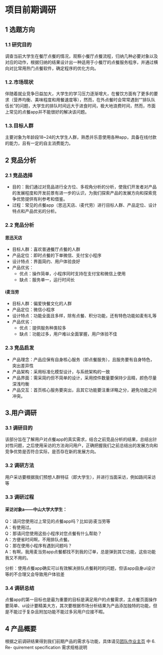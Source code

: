 # 项目前期调研

## 1 选题方向

### 1.1 研究目的
调查当前大学生在餐厅点餐的情况，观察小餐厅点餐流程，归纳几种必要对象以及对应的动作，根据归纳的结果设计出一种适用于小餐厅的点餐服务程序，并通过横向对比常用热门点餐软件，确定程序的优化方向。

### 1.2.市场现状
伴随着就业竞争日益加大，大学生的学习压力逐渐增大，在餐饮方面有了更多的要求（营养均衡、美味程度和用餐速度等），然而，在外点餐时会常常遇到“”排队队伍长”的问题，大学生的排队时间远大于进食时间，极大地浪费时间，然而，市面上常见的点餐app并不能很好的解决该问题。

### 1.3.目标人群
主要对象为年龄段18~24的大学生人群，熟悉并乐意使用各种app，具备在线付款的能力，且有一定的自主消费能力。

## 2 竞品分析

### 2.1 竞品选择

- 目的：我们通过对竞品进行全方位、多视角分析的分析，使我们开发者对产品的发展程度和开发前景有进一步的认识，为我们探索产品的发展方向和探索竞争优势提供有利参考和借鉴。
- 过程：常见的点餐app（思迅天店、i麦代劳）进行目标人群、产品定位、设计特点和产品优劣的分析。

### 2.2 竞品分析

#### 思迅天店

- 目标人群：喜欢普通餐厅点餐的人群 
- 产品定位：即时点餐的下单微信、支付宝小程序
- 设计特点：界面简约、用户体验良好
- 产品优劣：
    - 优点：操作简单，小程序同时支持在支付宝和微信上使用 
    - 缺点：服务单一，运行时间长

#### i麦当劳

- 目标人群：偏爱快餐文化的人群
- 产品定位：微信小程序
- 设计特点：功能全面且多样，除有点餐、积分功能，还有特色功能如麦有礼等
- 产品优劣：
    - 优点：提供服务种类较多
    - 缺点：功能过多，用户难以全面掌握，用户体验不佳

### 2.3 竞品启发

- 产品理念：产品应保有自身核心服务（即点餐服务），且服务要有自身特色，突出差异性 
- 产品架构：采用标准化模型设计，与系统架构的一致
- 产品界面：需采简约但不简单的设计，采用控件数量要保持少且精，颜色尽量深浅均衡
- 产品交互：首页核心服务要突出，且其它功能要注重详略之分，避免功能之间冲突。

## 3.用户调研

### 3.1 调研目的
该部分旨在了解用户对点餐app的真实需求，结合之前竞品分析的结果，总结出针对性问题，之后使用采访的方法询问用户，正确把握我们之前总结出的发展方向和竞争优势是否符合实际，是否存在新的发展方向。

### 3.2 调研方法
用户采访要根据我们预想人群特征（即大学生），并进行当面采访，例如路间采访等

### 3.3 调研过程

#### 采访对象a——中山大学大学生：

Q：请问您使用过上常见的点餐app吗？比如说i麦当劳等  
A：有使用过。  
Q：那请问您使用这些小程序对您点餐有什么帮助？  
A：方便省时间啊，不用排队点餐。  
Q：那在使用小程序有遇到问题吗？  
A：有啊，我用麦当劳app点餐都找不到我的订单，总是弹到其它功能，这些功能我又不用的。

分析：使用点餐app确实可以有效解决排队点餐耗时的问题，但该app自身ui设计等的不合理又会导致用户体验差

### 3.4 调研总结

点餐app的第一目标也是最为重要的目标是满足用户的点餐需求，主点餐页面操作要简单、ui设计要精美大方，其次要根据市场分析结果为产品添加独特的功能，但是不能过于复杂且附加功能不能过多另用户应接不暇。

## 4 产品概要

根据之前调研结果得到我们前期产品的需求与功能，具体请见[团队作业主页](https://owl-movies-ticket-system.github.io/Dashboard/) 中 6. Re- quirement specification 需求规格说明
